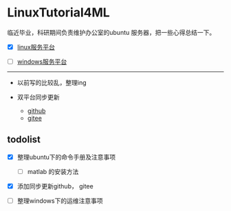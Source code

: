 # LinuxTutorial4ML

临近毕业，科研期间负责维护办公室的ubuntu 服务器，把一些心得总结一下。

- [x] [linux服务平台](./linux服务平台.md/##目录)

- [ ] [windows服务平台](./windows服务平台.md)

  

  

  

---

- 以前写的比较乱，整理ing

- 双平台同步更新
  - [github](https://github.com/Willjay5991/LinuxTutorial4ML)
  - [gitee](https://gitee.com/willjayhomesite/LinuxTutorial4ML)

## todolist

- [x] 整理ubuntu下的命令手册及注意事项
  - [ ] matlab 的安装方法
- [x] 添加同步更新github， gitee
- [ ] 整理windows下的运维注意事项

